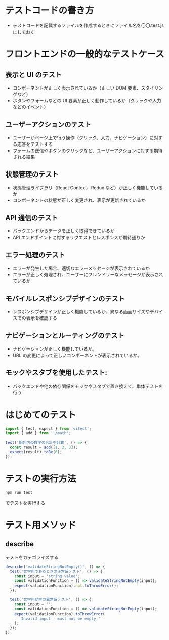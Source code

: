 # テストコードの書き方

- テストコードを記載するファイルを作成するときにファイル名を〇〇.test.js にしておく

# フロントエンドの一般的なテストケース

## 表示と UI のテスト

- コンポーネントが正しく表示されているか（正しい DOM 要素、スタイリングなど）
- ボタンやフォームなどの UI 要素が正しく動作しているか（クリックや入力などのイベント）

## ユーザーアクションのテスト

- ユーザーがページ上で行う操作（クリック、入力、ナビゲーション）に対する応答をテストする
- フォームの送信やボタンのクリックなど、ユーザーアクションに対する期待される結果

## 状態管理のテスト

- 状態管理ライブラリ（React Context、Redux など）が正しく機能しているか
- コンポーネントの状態が正しく変更され、表示が更新されているか

## API 通信のテスト

- バックエンドからデータを正しく取得できているか
- API エンドポイントに対するリクエストとレスポンスが期待通りか

## エラー処理のテスト

- エラーが発生した場合、適切なエラーメッセージが表示されているか
- エラーが正しく処理され、ユーザーにフレンドリーなメッセージが表示されているか

## モバイルレスポンシブデザインのテスト

- レスポンシブデザインが正しく機能しているか、異なる画面サイズやデバイスでの表示を確認する

## ナビゲーションとルーティングのテスト

- ナビゲーションが正しく機能しているか。
- URL の変更によって正しいコンポーネントが表示されているか。

## モックやスタブを使用したテスト:

- バックエンドや他の依存関係をモックやスタブで置き換えて、単体テストを行う

# はじめてのテスト

```javascript
import { test, expect } from 'vitest';
import { add } from './math';

test('配列内の数字の合計を計算', () => {
  const result = add([1, 2, 3]);
  expect(result).toBe(6);
});
```

# テストの実行方法

```
npm run test
```

でテストを実行する

# テスト用メソッド

## describe

テストをカテゴライズする

```javascript
describe('validateStringNotEmpty()', () => {
  test('文字列であるときの正常系テスト', () => {
    const input = 'string value';
    const validationFunction = () => validateStringNotEmpty(input);
    expect(validationFunction).not.toThrowError();
  });

  test('文字列が空の異常系テスト', () => {
    const input = '';
    const validationFunction = () => validateStringNotEmpty(input);
    expect(validationFunction).toThrowError(
      'Invalid input - must not be empty.'
    );
  });
});
```
